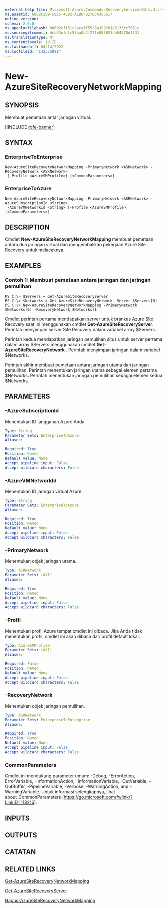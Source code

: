 ```yaml
---
external help file: Microsoft.Azure.Commands.RecoveryServicesRdfe.dll-Help.xml
ms.assetid: 6802F2E9-5925-4E92-AEB8-827B5A303617
online version: ''
schema: 2.0.0
ms.openlocfilehash: 80602cff61c2acaff55c9a382f61e3133fc7961c
ms.sourcegitcommit: dcb33efdfc53ba0b2f271e883021de84878d1f31
ms.translationtype: MT
ms.contentlocale: id-ID
ms.lasthandoff: 04/14/2022
ms.locfileid: "142335091"
---
```

# New-AzureSiteRecoveryNetworkMapping

## SYNOPSIS
Membuat pemetaan antar jaringan virtual.

[!INCLUDE [rdfe-banner](../../includes/rdfe-banner.md)]

## SYNTAX

### EnterpriseToEnterprise
```
New-AzureSiteRecoveryNetworkMapping -PrimaryNetwork <ASRNetwork> -RecoveryNetwork <ASRNetwork>
 [-Profile <AzureSMProfile>] [<CommonParameters>]
```

### EnterpriseToAzure
```
New-AzureSiteRecoveryNetworkMapping -PrimaryNetwork <ASRNetwork> -AzureSubscriptionId <String>
 -AzureVMNetworkId <String> [-Profile <AzureSMProfile>] [<CommonParameters>]
```

## DESCRIPTION
Cmdlet **New-AzureSiteRecoveryNetworkMapping** membuat pemetaan antara dua jaringan virtual dan mengembalikan pekerjaan Azure Site Recovery untuk melacaknya.

## EXAMPLES

### Contoh 1: Membuat pemetaan antara jaringan dan jaringan pemulihan
```
PS C:\> $Servers = Get-AzureSiteRecoveryServer
PS C:\> $Networks = Get-AzureSiteRecoveryNetwork -Server $Servers[0]
PS C:\> New-AzureSiteRecoveryNetworkMapping -PrimaryNetwork $Networks[0] -RecoveryNetwork $Networks[1]
```

Cmdlet perintah pertama mendapatkan server untuk brankas Azure Site Recovery saat ini menggunakan cmdlet **Get-AzureSiteRecoveryServer**.
Perintah menyimpan server Site Recovery dalam variabel array $Servers.

Perintah kedua mendapatkan jaringan pemulihan situs untuk server pertama dalam array $Servers menggunakan cmdlet **Get-AzureSiteRecoveryNetwork** .
Perintah menyimpan jaringan dalam variabel $Networks.

Perintah akhir membuat pemetaan antara jaringan utama dan jaringan pemulihan.
Perintah menentukan jaringan utama sebagai elemen pertama $Networks.
Perintah menentukan jaringan pemulihan sebagai elemen kedua $Networks.

## PARAMETERS

### -AzureSubscriptionId
Menentukan ID langganan Azure Anda.

```yaml
Type: String
Parameter Sets: EnterpriseToAzure
Aliases: 

Required: True
Position: Named
Default value: None
Accept pipeline input: False
Accept wildcard characters: False
```

### -AzureVMNetworkId
Menentukan ID jaringan virtual Azure.

```yaml
Type: String
Parameter Sets: EnterpriseToAzure
Aliases: 

Required: True
Position: Named
Default value: None
Accept pipeline input: False
Accept wildcard characters: False
```

### -PrimaryNetwork
Menentukan objek jaringan utama.

```yaml
Type: ASRNetwork
Parameter Sets: (All)
Aliases: 

Required: True
Position: Named
Default value: None
Accept pipeline input: False
Accept wildcard characters: False
```

### -Profil
Menentukan profil Azure tempat cmdlet ini dibaca.
Jika Anda tidak menentukan profil, cmdlet ini akan dibaca dari profil default lokal.

```yaml
Type: AzureSMProfile
Parameter Sets: (All)
Aliases: 

Required: False
Position: Named
Default value: None
Accept pipeline input: False
Accept wildcard characters: False
```

### -RecoveryNetwork
Menentukan objek jaringan pemulihan.

```yaml
Type: ASRNetwork
Parameter Sets: EnterpriseToEnterprise
Aliases: 

Required: True
Position: Named
Default value: None
Accept pipeline input: False
Accept wildcard characters: False
```

### CommonParameters
Cmdlet ini mendukung parameter umum: -Debug, -ErrorAction, -ErrorVariable, -InformationAction, -InformationVariable, -OutVariable, -OutBuffer, -PipelineVariable, -Verbose, -WarningAction, and -WarningVariable. Untuk informasi selengkapnya, lihat about_CommonParameters (https://go.microsoft.com/fwlink/?LinkID=113216).

## INPUTS

## OUTPUTS

## CATATAN

## RELATED LINKS

[Get-AzureSiteRecoveryNetworkMapping](./Get-AzureSiteRecoveryNetworkMapping.md)

[Get-AzureSiteRecoveryServer](./Get-AzureSiteRecoveryServer.md)

[Hapus-AzureSiteRecoveryNetworkMapping](./Remove-AzureSiteRecoveryNetworkMapping.md)


